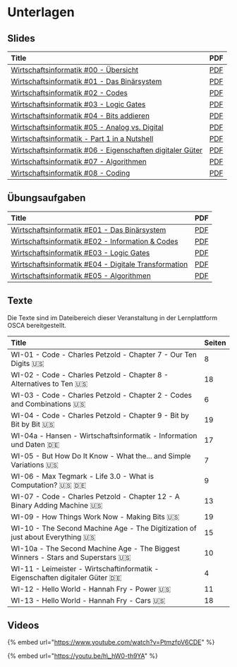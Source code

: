 # Unterlagen

## Slides

| Title | PDF |
| :--- | :--- |
| [Wirtschaftsinformatik \#00 - Übersicht](https://docs.google.com/presentation/d/1IiBpxU24k9mueFTMQtumJ3Z6BSS4OnhqepeHCOgD3Gw/preview) | [PDF](https://docs.google.com/presentation/d/1IiBpxU24k9mueFTMQtumJ3Z6BSS4OnhqepeHCOgD3Gw/export/pdf) |
| [Wirtschaftsinformatik \#01 - Das Binärsystem](https://docs.google.com/presentation/d/1ALNyIiXzSSmo7Z49Sb3tX3rDBQgl1_pdMgaybDX5M5s/preview) | [PDF](https://docs.google.com/presentation/d/1ALNyIiXzSSmo7Z49Sb3tX3rDBQgl1_pdMgaybDX5M5s/export/pdf) |
| [Wirtschaftsinformatik \#02 - Codes](https://docs.google.com/presentation/d/1XcdMGmzX-D5byd140JNXZ56twkQgLRto5Wr7IvM3bBY/preview) | [PDF](https://docs.google.com/presentation/d/1XcdMGmzX-D5byd140JNXZ56twkQgLRto5Wr7IvM3bBY/export/pdf) |
| [Wirtschaftsinformatik \#03 - Logic Gates](https://docs.google.com/presentation/d/1Aj0RnxHKEPL6Lh7r6ptoLo0OqLY018gkcQq9QPRuJrc/preview) | [PDF](https://docs.google.com/presentation/d/1Aj0RnxHKEPL6Lh7r6ptoLo0OqLY018gkcQq9QPRuJrc/export/pdf) |
| [Wirtschaftsinformatik \#04 - Bits addieren](https://docs.google.com/presentation/d/16vH1DMpMXKuV5xMaQRp3d-EfRfzKpcCTiFGc2hC7m5I/preview) | [PDF](https://docs.google.com/presentation/d/16vH1DMpMXKuV5xMaQRp3d-EfRfzKpcCTiFGc2hC7m5I/export/pdf) |
| [Wirtschaftsinformatik \#05 - Analog vs. Digital](https://docs.google.com/presentation/d/1qbnwDT78CxxwxGbYHy2Y7YaOIabWMG6surx28mLKYWc/preview) | [PDF](https://docs.google.com/presentation/d/1qbnwDT78CxxwxGbYHy2Y7YaOIabWMG6surx28mLKYWc/export/pdf) |
| [Wirtschaftsinformatik - Part 1 in a Nutshell](https://docs.google.com/presentation/d/1DyMpzKzVC1n1M8GMrBAfbLxN1FrCpJeNZ51Hd12rsJ8/preview) | [PDF](https://docs.google.com/presentation/d/1DyMpzKzVC1n1M8GMrBAfbLxN1FrCpJeNZ51Hd12rsJ8/export/pdf) |
| [Wirtschaftsinformatik \#06 - Eigenschaften digitaler Güter](https://docs.google.com/presentation/d/12ErQdjG_vzGeYuz8OSjdedKSWPJCdHMy0AASYKCK_cg/preview) | [PDF](https://docs.google.com/presentation/d/12ErQdjG_vzGeYuz8OSjdedKSWPJCdHMy0AASYKCK_cg/export/pdf) |
| [Wirtschaftsinformatik \#07 - Algorithmen](https://docs.google.com/presentation/d/1dfthO-Idn-_IMHvdIX8XylRzTmAPzghIg-AXQM4DsGs/preview) | [PDF](https://docs.google.com/presentation/d/1dfthO-Idn-_IMHvdIX8XylRzTmAPzghIg-AXQM4DsGs/export/pdf) |
| [Wirtschaftsinformatik \#08 - Coding](https://docs.google.com/presentation/d/1HkqFsSxPiws6kHZ4HOJS1AB4-9W7Ef7z3T96vaCXLQo/preview) | [PDF](https://docs.google.com/presentation/d/1HkqFsSxPiws6kHZ4HOJS1AB4-9W7Ef7z3T96vaCXLQo/export/pdf) |

## Übungsaufgaben

| Title | PDF |
| :--- | :--- |
| [Wirtschaftsinformatik \#E01 - Das Binärsystem](https://docs.google.com/document/d/1l2yRK89clXZzlKYxi0OnWMUhKIKyba5vwBQUk1Ltxv8/preview) | [PDF](https://docs.google.com/document/d/1l2yRK89clXZzlKYxi0OnWMUhKIKyba5vwBQUk1Ltxv8/export?format=pdf) |
| [Wirtschaftsinformatik \#E02 - Information & Codes](https://docs.google.com/document/d/1yuHOp94Ce_CTP6e5mCwLxKfgIctlUZgN44r6ZES8JC0/preview) | [PDF](https://docs.google.com/document/d/1yuHOp94Ce_CTP6e5mCwLxKfgIctlUZgN44r6ZES8JC0/export?format=pdf) |
| [Wirtschaftsinformatik \#E03 - Logic Gates](https://docs.google.com/document/d/17fZCHvmFLgb1ClcOAqTQKkzQYf6k3Ho_eAAtN--Llw0/preview) | [PDF](https://docs.google.com/document/d/17fZCHvmFLgb1ClcOAqTQKkzQYf6k3Ho_eAAtN--Llw0/export/pdf) |
| [Wirtschaftsinformatik \#E04 - Digitale Transformation](https://docs.google.com/document/d/18llTApMAEFauxxZuOFNjaOs55ebhwIlU6QnP95UC8oM/preview) | [PDF](https://docs.google.com/document/d/18llTApMAEFauxxZuOFNjaOs55ebhwIlU6QnP95UC8oM/export/pdf) |
| [Wirtschaftsinformatik \#E05 - Algorithmen](https://docs.google.com/document/d/155Blkn964EdwRMgH1Bs6VMtTE3eZb2fp7Kq5Sw7IJ-Y/preview) | [PDF](https://docs.google.com/document/d/155Blkn964EdwRMgH1Bs6VMtTE3eZb2fp7Kq5Sw7IJ-Y/export/pdf) |

## Texte

Die Texte sind im Dateibereich dieser Veranstaltung in der Lernplattform OSCA bereitgestellt.

| Title | Seiten |
| :--- | :--- |
| WI-01 - Code - Charles Petzold - Chapter 7 - Our Ten Digits 🇺🇸  | 8 |
| WI-02 - Code - Charles Petzold - Chapter 8 - Alternatives to Ten 🇺🇸  | 18 |
| WI-03 - Code - Charles Petzold - Chapter 2 - Codes and Combinations 🇺🇸  | 6 |
| WI-04 - Code - Charles Petzold - Chapter 9 - Bit by Bit by Bit 🇺🇸  | 19 |
| WI-04a - Hansen - Wirtschaftsinformatik - Information und Daten 🇩🇪  | 17 |
| WI-05 - But How Do It Know - What the... and Simple Variations 🇺🇸  | 7 |
| WI-06 - Max Tegmark - Life 3.0 - What is Computation? 🇺🇸 🇩🇪  | 9 |
| WI-07 - Code - Charles Petzold - Chapter 12 - A Binary Adding Machine 🇺🇸  | 13 |
| WI-09 - How Things Work Now - Making Bits 🇺🇸  | 19 |
| WI-10 - The Second Machine Age - The Digitization of just about Everything 🇺🇸  | 15 |
| WI-10a - The Second Machine Age - The Biggest Winners - Stars and Superstars 🇺🇸  | 10 |
| WI-11 - Leimeister - Wirtschaftinformatik - Eigenschaften digitaler Güter 🇩🇪  | 4 |
| WI-12 - Hello World - Hannah Fry - Power 🇺🇸  | 11 |
| WI-13 - Hello World - Hannah Fry - Cars 🇺🇸  | 18 |

## Videos

{% embed url="https://www.youtube.com/watch?v=PtmzfpV6CDE" %}

{% embed url="https://youtu.be/h\_hW0-th9YA" %}

